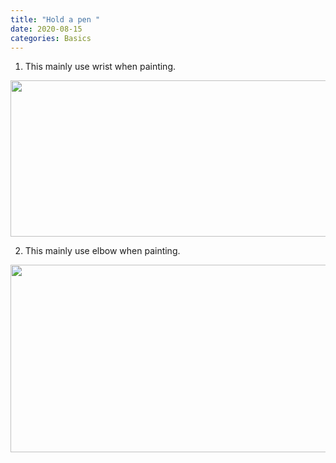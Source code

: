 ```yaml
---
title: "Hold a pen "
date: 2020-08-15
categories: Basics
---
```


1. This mainly use wrist when painting.

<img src="https://i.postimg.cc/c44R4fB5/Hand1.jpg" width="600px" height="250px" />

2. This mainly use elbow when painting.

<img src="https://i.postimg.cc/bNCQGd6Y/Hand2-1.jpg" width="600px" height="300px" />

[jekyll-docs]: https://jekyllrb.com/docs/home
[jekyll-gh]: https://github.com/jekyll/jekyll
[jekyll-talk]: https://talk.jekyllrb.com/
